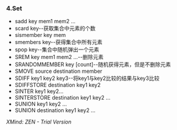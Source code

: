 ### 4.Set

- sadd key mem1 mem2 ...
- scard key--获取集合中元素的个数
- sismember key mem
- smembers key--获得集合中所有元素
- spop key--集合中随机弹出一个元素
- SREM key mem1 mem2 ...--删除元素
- SRANDOMMEMBER key [count]--随机获得元素，但是不删除元素
- SMOVE source destination member
- SDIFF key1 key2 key3--将key1与key2比较的结果与key3比较
- SDIFFSTORE destination key1 key2
- SINTER key1 key2...
- SINTERSTORE destination key1 key2 ...
- SUNION key1 key2 ...
- SUNION destination key1 key2 ...

*XMind: ZEN - Trial Version*
